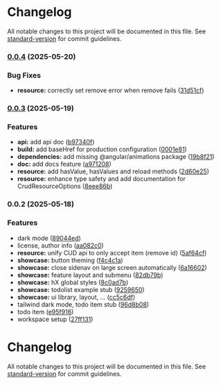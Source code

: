 # Changelog

All notable changes to this project will be documented in this file. See [standard-version](https://github.com/conventional-changelog/standard-version) for commit guidelines.

### [0.0.4](https://github.com/angular-experts-io/resource/compare/v0.0.3...v0.0.4) (2025-05-20)


### Bug Fixes

* **resource:** correctly set remove error when remove fails ([31d51cf](https://github.com/angular-experts-io/resource/commit/31d51cf9b442288afe948392c767a46b21843533))

### [0.0.3](https://github.com/angular-experts-io/resource/compare/v0.0.2...v0.0.3) (2025-05-19)


### Features

* **api:** add api doc ([b97340f](https://github.com/angular-experts-io/resource/commit/b97340f0eed0c8fddf2ff4117b180ea943ccf02f))
* **build:** add baseHref for production configuration ([0001e81](https://github.com/angular-experts-io/resource/commit/0001e81be0a90047401bc8bc5f80399e8117cef9))
* **dependencies:** add missing @angular/animations package ([19b8f21](https://github.com/angular-experts-io/resource/commit/19b8f216b95894af493aa3f92d6c96f80c4e3e9b))
* **doc:** add docs feature ([a971208](https://github.com/angular-experts-io/resource/commit/a9712082269a5c7a9b95ee27fba69ae459a34298))
* **resource:** add hasValue, hasValues and reload methods ([2d60e25](https://github.com/angular-experts-io/resource/commit/2d60e259da4132df11b0bced0597fca05430c769))
* **resource:** enhance type safety and add documentation for CrudResourceOptions ([8eee86b](https://github.com/angular-experts-io/resource/commit/8eee86b3b53946cab5f76762a73ae7773c0b7947))

### 0.0.2 (2025-05-18)


### Features

* dark mode ([89044ed](https://github.com/angular-experts-io/resource/commit/89044edf6d7a1fdb3cc8ad1c2d9f567802f5f58b))
* license, author info ([aa082c0](https://github.com/angular-experts-io/resource/commit/aa082c067a3d1d5b41dda1eafc379da4f7ce4b30))
* **resource:** unify CUD api to only accept item (remove id) ([5af64cf](https://github.com/angular-experts-io/resource/commit/5af64cfd0e9c1a73728af90de97a66067f6b8e6f))
* **showcase:** button theming ([f4c4c1a](https://github.com/angular-experts-io/resource/commit/f4c4c1afbbfcf15548c562ca1a87ca96680cb8ec))
* **showcase:** close sidenav on large screen automatically ([6a16602](https://github.com/angular-experts-io/resource/commit/6a16602be7eb0aa103da5f81569f1d79cfc8e52d))
* **showcase:** feature layout and submenu ([82db79b](https://github.com/angular-experts-io/resource/commit/82db79b9136b64196928556dd68f94ee7bfce63c))
* **showcase:** hX global styles ([8c0ad7b](https://github.com/angular-experts-io/resource/commit/8c0ad7b243b55304e58c592d12d83639b3f98f13))
* **showcase:** todolist example stub ([9259650](https://github.com/angular-experts-io/resource/commit/9259650fce4bd05a050706266c76a0272426b768))
* **showcase:** ui library, layout, ... ([cc5c6df](https://github.com/angular-experts-io/resource/commit/cc5c6dfa3297ca0c2b45fdf2482c2065b0a018eb))
* tailwind dark mode, todo item stub ([96d8b08](https://github.com/angular-experts-io/resource/commit/96d8b084d0fde34a45b61868be1c967b5ba44789))
* todo item ([e95f916](https://github.com/angular-experts-io/resource/commit/e95f9168ae11dc72c8bf526ef388c5b05ebd76b3))
* workspace setup ([27ff131](https://github.com/angular-experts-io/resource/commit/27ff13121f284732e2a43a163dda546bb0c537a5))

# Changelog

All notable changes to this project will be documented in this file. See [standard-version](https://github.com/conventional-changelog/standard-version) for commit guidelines.
